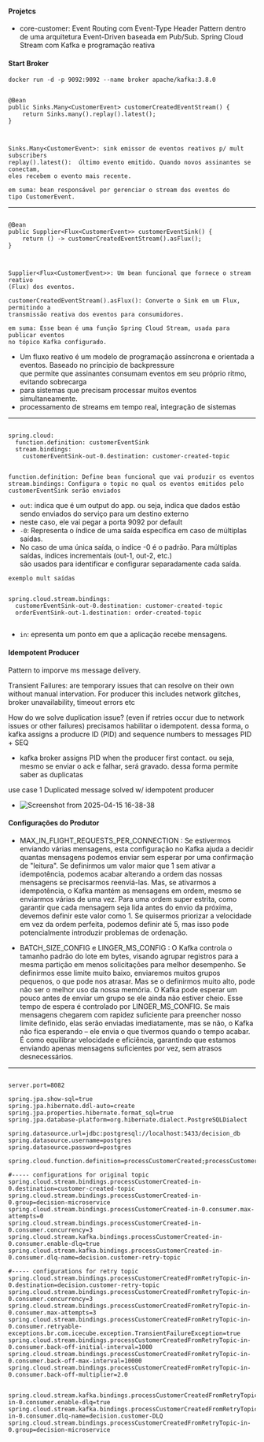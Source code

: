 #### Projetcs
- core-customer: Event Routing com Event-Type Header Pattern dentro de uma arquitetura Event-Driven baseada em Pub/Sub. Spring Cloud Stream com Kafka e programação reativa


#### Start Broker

`docker run -d -p 9092:9092 --name broker apache/kafka:3.8.0`


```

@Bean
public Sinks.Many<CustomerEvent> customerCreatedEventStream() {
    return Sinks.many().replay().latest();
}



Sinks.Many<CustomerEvent>: sink emissor de eventos reativos p/ mult subscribers
replay().latest():  último evento emitido. Quando novos assinantes se conectam, 
eles recebem o evento mais recente.

em suma: bean responsável por gerenciar o stream dos eventos do 
tipo CustomerEvent.

```
---

```

@Bean
public Supplier<Flux<CustomerEvent>> customerEventSink() {
    return () -> customerCreatedEventStream().asFlux();
}



Supplier<Flux<CustomerEvent>>: Um bean funcional que fornece o stream reativo 
(Flux) dos eventos.

customerCreatedEventStream().asFlux(): Converte o Sink em um Flux, permitindo a 
transmissão reativa dos eventos para consumidores.

em suma: Esse bean é uma função Spring Cloud Stream, usada para publicar eventos 
no tópico Kafka configurado.

```

- Um fluxo reativo é um modelo de programação assíncrona e orientada a eventos. Baseado no príncipio de backpressure
<br> que permite que assinantes consumam eventos em seu próprio ritmo, evitando sobrecarga
- para sistemas que precisam processar muitos eventos simultaneamente.
-  processamento de streams em tempo real, integração de sistemas

---

```

spring.cloud:
  function.definition: customerEventSink
  stream.bindings:
    customerEventSink-out-0.destination: customer-created-topic


function.definition: Define bean funcional que vai produzir os eventos
stream.bindings: Configura o topic no qual os eventos emitidos pelo 
customerEventSink serão enviados

```

- `out`: indica que é um output do app. ou seja, indica que dados estão sendo enviados do serviço para um destino externo
- neste caso, ele vai pegar a porta 9092 por default
- `-0`: Representa o índice de uma saída específica em caso de múltiplas saídas.
- No caso de uma única saída, o índice -0 é o padrão. Para múltiplas saídas, índices incrementais (out-1, out-2, etc.) 
<br> são usados para identificar e configurar separadamente cada saída.

``` 
exemplo mult saídas


spring.cloud.stream.bindings:
  customerEventSink-out-0.destination: customer-created-topic
  orderEventSink-out-1.destination: order-created-topic


```

- `in`: epresenta um ponto em que a aplicação recebe mensagens.


#### Idempotent Producer

Pattern to imporve ms message delivery.

Transient Failures: are temporary issues that can resolve on their own without manual intervation. For producer this includes network glitches, broker unavailability, timeout errors etc

How do we solve duplication issue? (even if retries occur due to network issues or other failures)
precisamos habilitar o idempotent. dessa forma, o kafka assigns a producre ID (PID) and sequence numbers to messages
PID + SEQ

- kafka broker assigns PID when the producer first contact. ou seja, mesmo se enviar o ack e falhar, será gravado. dessa forma permite saber as duplicatas

use case 1 Duplicated message solved w/ idempotent producer
- ![Screenshot from 2025-04-15 16-38-38](https://github.com/user-attachments/assets/255f6941-13f6-45f6-9ca5-6f4b4c164a8f)

#### Configurações do Produtor

- MAX_IN_FLIGHT_REQUESTS_PER_CONNECTION : Se estivermos enviando várias mensagens, esta configuração no Kafka ajuda a decidir quantas mensagens podemos enviar sem esperar por uma confirmação de "leitura". Se definirmos um valor maior que 1 sem ativar a idempotência, podemos acabar alterando a ordem das nossas mensagens se precisarmos reenviá-las. Mas, se ativarmos a idempotência, o Kafka mantém as mensagens em ordem, mesmo se enviarmos várias de uma vez. Para uma ordem super estrita, como garantir que cada mensagem seja lida antes do envio da próxima, devemos definir este valor como 1. Se quisermos priorizar a velocidade em vez da ordem perfeita, podemos definir até 5, mas isso pode potencialmente introduzir problemas de ordenação.


- BATCH_SIZE_CONFIG e LINGER_MS_CONFIG : O Kafka controla o tamanho padrão do lote em bytes, visando agrupar registros para a mesma partição em menos solicitações para melhor desempenho. Se definirmos esse limite muito baixo, enviaremos muitos grupos pequenos, o que pode nos atrasar. Mas se o definirmos muito alto, pode não ser o melhor uso da nossa memória. O Kafka pode esperar um pouco antes de enviar um grupo se ele ainda não estiver cheio. Esse tempo de espera é controlado por LINGER_MS_CONFIG. Se mais mensagens chegarem com rapidez suficiente para preencher nosso limite definido, elas serão enviadas imediatamente, mas se não, o Kafka não fica esperando – ele envia o que tivermos quando o tempo acabar. É como equilibrar velocidade e eficiência, garantindo que estamos enviando apenas mensagens suficientes por vez, sem atrasos desnecessários.


---


```exemplo .properties

server.port=8082

spring.jpa.show-sql=true
spring.jpa.hibernate.ddl-auto=create
spring.jpa.properties.hibernate.format_sql=true
spring.jpa.database-platform=org.hibernate.dialect.PostgreSQLDialect

spring.datasource.url=jdbc:postgresql://localhost:5433/decision_db
spring.datasource.username=postgres
spring.datasource.password=postgres

spring.cloud.function.definition=processCustomerCreated;processCustomerCreatedFromRetryTopic

#----- configurations for original topic
spring.cloud.stream.bindings.processCustomerCreated-in-0.destination=customer-created-topic
spring.cloud.stream.bindings.processCustomerCreated-in-0.group=decision-microservice
spring.cloud.stream.bindings.processCustomerCreated-in-0.consumer.max-attempts=0
spring.cloud.stream.bindings.processCustomerCreated-in-0.consumer.concurrency=3
spring.cloud.stream.kafka.bindings.processCustomerCreated-in-0.consumer.enable-dlq=true
spring.cloud.stream.kafka.bindings.processCustomerCreated-in-0.consumer.dlq-name=decision.customer-retry-topic

#----- configurations for retry topic
spring.cloud.stream.bindings.processCustomerCreatedFromRetryTopic-in-0.destination=decision.customer-retry-topic
spring.cloud.stream.bindings.processCustomerCreatedFromRetryTopic-in-0.consumer.concurrency=3
spring.cloud.stream.bindings.processCustomerCreatedFromRetryTopic-in-0.consumer.max-attempts=3
spring.cloud.stream.bindings.processCustomerCreatedFromRetryTopic-in-0.consumer.retryable-exceptions.br.com.icecube.exception.TransientFailureException=true
spring.cloud.stream.bindings.processCustomerCreatedFromRetryTopic-in-0.consumer.back-off-initial-interval=1000
spring.cloud.stream.bindings.processCustomerCreatedFromRetryTopic-in-0.consumer.back-off-max-interval=10000
spring.cloud.stream.bindings.processCustomerCreatedFromRetryTopic-in-0.consumer.back-off-multiplier=2.0


spring.cloud.stream.kafka.bindings.processCustomerCreatedFromRetryTopic-in-0.consumer.enable-dlq=true
spring.cloud.stream.kafka.bindings.processCustomerCreatedFromRetryTopic-in-0.consumer.dlq-name=decision.customer-DLQ
spring.cloud.stream.bindings.processCustomerCreatedFromRetryTopic-in-0.group=decision-microservice



```

